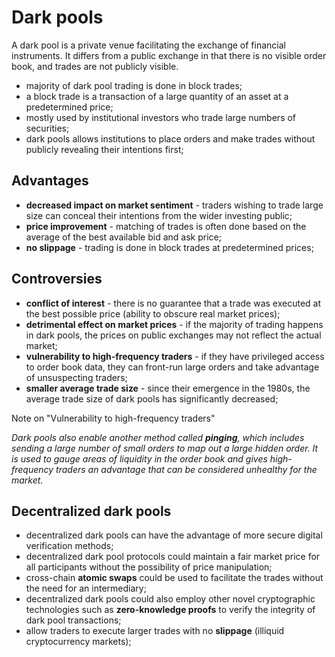 # Dark pools

A dark pool is a private venue facilitating the exchange of financial instruments. It differs from a public exchange in that there is no visible order book, and trades are not 
publicly visible.

- majority of dark pool trading is done in block trades;
- a block trade is a transaction of a large quantity of an asset at a predetermined price;
- mostly used by institutional investors who trade large numbers of securities;
- dark pools allows institutions to place orders and make trades without publicly revealing their intentions first;

## Advantages

- **decreased impact on market sentiment** - traders wishing to trade large size can conceal their intentions from the wider investing public;
- **price improvement** - matching of trades is often done based on the average of the best available bid and ask price;
- **no slippage** - trading is done in block trades at predetermined prices;

## Controversies

- **conflict of interest** - there is no guarantee that a trade was executed at the best possible price (ability to obscure real market prices);
- **detrimental effect on market prices** - if the majority of trading happens in dark pools, the prices on public exchanges may not reflect the actual market;
- **vulnerability to high-frequency traders** - if they have privileged access to order book data, they can front-run large orders and take advantage of unsuspecting traders;
- **smaller average trade size** - since their emergence in the 1980s, the average trade size of dark pools has significantly decreased;

Note on "Vulnerability to high-frequency traders"

_Dark pools also enable another method called **pinging**, which includes sending a large number of small orders to map out a large hidden order. It is used to gauge areas of liquidity in 
the order book and gives high-frequency traders an advantage that can be considered unhealthy for the market._

## Decentralized dark pools

- decentralized dark pools can have the advantage of more secure digital verification methods;
- decentralized dark pool protocols could maintain a fair market price for all participants without the possibility of price manipulation;
- cross-chain **atomic swaps** could be used to facilitate the trades without the need for an intermediary;
- decentralized dark pools could also employ other novel cryptographic technologies such as **zero-knowledge proofs** to verify the integrity of dark pool transactions;
- allow traders to execute larger trades with no **slippage** (illiquid cryptocurrency markets);
